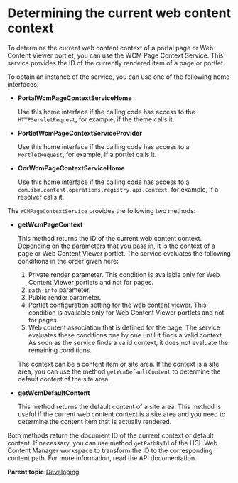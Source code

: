 # Determining the current web content context 

To determine the current web content context of a portal page or Web Content Viewer portlet, you can use the WCM Page Context Service. This service provides the ID of the currently rendered item of a page or portlet.

To obtain an instance of the service, you can use one of the following home interfaces:

-   **PortalWcmPageContextServiceHome**

    Use this home interface if the calling code has access to the `HTTPServletRequest`, for example, if the theme calls it.

-   **PortletWcmPageContextServiceProvider**

    Use this home interface if the calling code has access to a `PortletRequest`, for example, if a portlet calls it.

-   **CorWcmPageContextServiceHome**

    Use this home interface if the calling code has access to a `com.ibm.content.operations.registry.api.Context`, for example, if a resolver calls it.


The `WCMPageContextService` provides the following two methods:

-   **getWcmPageContext**

    This method returns the ID of the current web content context. Depending on the parameters that you pass in, it is the context of a page or Web Content Viewer portlet. The service evaluates the following conditions in the order given here:

    1.  Private render parameter. This condition is available only for Web Content Viewer portlets and not for pages.
    2.  `path-info` parameter.
    3.  Public render parameter.
    4.  Portlet configuration setting for the web content viewer. This condition is available only for Web Content Viewer portlets and not for pages.
    5.  Web content association that is defined for the page.
    The service evaluates these conditions one by one until it finds a valid context. As soon as the service finds a valid context, it does not evaluate the remaining conditions.

    The context can be a content item or site area. If the context is a site area, you can use the method `getWcmDefaultContent` to determine the default content of the site area.

-   **getWcmDefaultContent**

    This method returns the default content of a site area. This method is useful if the current web content context is a site area and you need to determine the content item that is actually rendered.


Both methods return the document ID of the current context or default content. If necessary, you can use method `getPathById` of the HCL Web Content Manager workspace to transform the ID to the corresponding content path. For more information, read the API documentation.

**Parent topic:**[Developing ](../dev/developing_parent.md)

